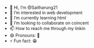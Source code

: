 - 👋 Hi, I’m @Saitharung21
- 👀 I’m interested in web development 
- 🌱 I’m currently learning html
- 💞️ I’m looking to collaborate on coincent 
- 📫 How to reach me through my linkin
- 😄 Pronouns: 💫
- ⚡ Fun fact: 😁

<!---
Saitharung21/Saitharung21 is a ✨ special ✨ repository because its `README.md` (this file) appears on your GitHub profile.
You can click the Preview link to take a look at your changes.
--->
